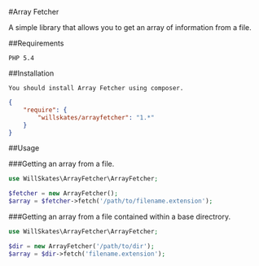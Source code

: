 #Array Fetcher

A simple library that allows you to get an array of information from a file.

##Requirements

	PHP 5.4

##Installation

	You should install Array Fetcher using composer.

```JSON
{
    "require": {
        "willskates/arrayfetcher": "1.*"
    }
}
```
##Usage

###Getting an array from a file.

```php
use WillSkates\ArrayFetcher\ArrayFetcher;

$fetcher = new ArrayFetcher();
$array = $fetcher->fetch('/path/to/filename.extension');
```

###Getting an array from a file contained within a base directrory.

```php
use WillSkates\ArrayFetcher\ArrayFetcher;

$dir = new ArrayFetcher('/path/to/dir');
$array = $dir->fetch('filename.extension');
```